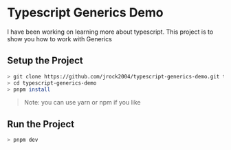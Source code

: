 # Typescript Generics Demo

I have been working on learning more about typescript. This project is to show you how to work with Generics

## Setup the Project

```bash
> git clone https://github.com/jrock2004/typescript-generics-demo.git typescript-generics-demo
> cd typescript-generics-demo
> pnpm install
```

> Note: you can use yarn or npm if you like

## Run the Project

```bash
> pnpm dev
```
